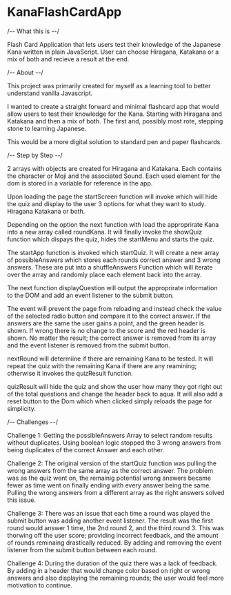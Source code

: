 # KanaFlashCardApp

/-- What this is --/

Flash Card Application that lets users test their knowledge of the Japanese Kana written in plain JavaScript. User can choose Hiragana, Katakana or a mix of both and recieve a result at the end.


/-- About --/

This project was primarily created for myself as a learning tool to better understand vanilla Javascript.

I wanted to create a straight forward and minimal flashcard app that would allow users to test their knowledge for the Kana. Starting with Hiragana and Katakana and then a mix of both. The first and, possibly most rote, stepping stone to learning Japanese.

This would be a more digital solution to standard pen and paper flashcards.


/-- Step by Step --/

2 arrays with objects are created for Hiragana and Katakana. Each contains the character or Moji and the associated Sound.
Each used element for the dom is stored in a variable for reference in the app.

Upon loading the page the startScreen function will invoke which will hide the quiz and display to the user 3 options for what they want to study. Hiragana Katakana or both.

Depending on the option the next function with load the approprirate Kana into a new array called roundKana. It will finally invoke the showQuiz function which dispays the quiz, hides the startMenu and starts the quiz.

The startApp function is invoked which startQuiz. It will create a new array of possibleAnswers which stores each rounds correct answer and 3 wrong answers. These are put into a shuffleAnswers Function which will iterate over the array and randomly place each element back into the array.

The next function displayQuestion will output the approprirate information to the DOM and add an event listener to the submit button.

The event will prevent the page from reloading and instead check the value of the selected radio button and compare it to the correct answer. If the answers are the same the user gains a point, and the green header is shown. If wrong there is no change to the score and the red header is shown. No matter the result; the correct answer is removed from its array and the event listener is removed from the submit button.

nextRound will determiine if there are remaining Kana to be tested. It will repeat the quiz with the remaining Kana if there are any reamining; otherwise it invokes the quizResult function.

quizResult will hide the quiz and show the user how many they got right out of the total questions and change the header back to aqua. It will also add a reset button to the Dom which when clicked simply reloads the page for simplicity.


/-- Challenges --/

Challenge 1: Getting the possibleAnswers Array to select random results without duplicates. Using boolean logic stopped the 3 wrong answers from being duplicates of the correct Answer and each other.

Challenge 2: The original version of the startQuiz function was pulling the wrong answers from the same array as the correct answer. The problem was as the quiz went on, the remainig potential wrong answers became fewer as time went on finally ending with every answer being the same. Pulling the wrong answers from a different array as the right answers solved this issue.

Challenge 3: There was an issue that each time a round was played the submit button was adding another event listener. The result was the first round would answer 1 time, the 2nd round 2, and the third round 3. This was thorwing off the user score; providing incorrect feedback, and the amount of rounds reminaing drastically reduced. By adding and removing the event listener from the submit button between each round.

Challenge 4: During the duration of the quiz there was a lack of feedback. By adding in a header that would change color based on right or wrong answers and also displaying the remaining rounds; the user would feel more motivation to continue.